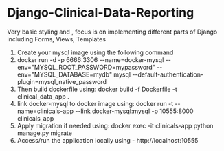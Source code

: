 # Django-Clinical-Data-Reporting
Very basic styling and , focus is on implementing different parts of Django including
Forms, Views, Templates

1) Create your mysql image using the following command
2) docker run -d -p 6666:3306 --name=docker-mysql --env="MYSQL_ROOT_PASSWORD=mypassword" --env="MYSQL_DATABASE=mydb" mysql --default-authentication-plugin=mysql_native_password
3) Then build dockerfile using:
    docker build -f Dockerfile -t clinical_data_app .
5) link docker-mysql to docker image using:
    docker run -t --name=clinicals-app --link docker-mysql:mysql -p 10555:8000 clinicals_app
5) Apply migration if needed using:
    docker exec -it clinicals-app python manage.py migrate
6) Access/run the application locally using - http://localhost:10555 

